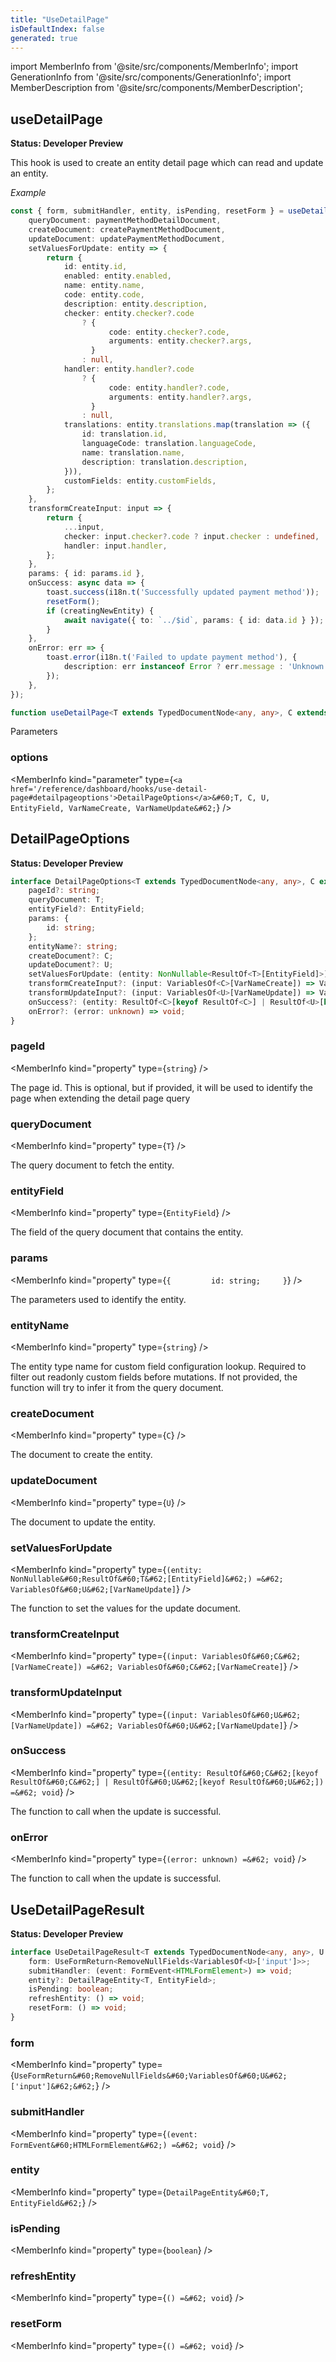 ```yaml
---
title: "UseDetailPage"
isDefaultIndex: false
generated: true
---
```

<!-- This file was generated from the Vendure source. Do not modify. Instead, re-run the "docs:build" script -->
import MemberInfo from '@site/src/components/MemberInfo';
import GenerationInfo from '@site/src/components/GenerationInfo';
import MemberDescription from '@site/src/components/MemberDescription';


## useDetailPage

<GenerationInfo sourceFile="packages/dashboard/src/lib/framework/page/use-detail-page.ts" sourceLine="239" packageName="@vendure/dashboard" since="3.3.0" />

**Status: Developer Preview**

This hook is used to create an entity detail page which can read
and update an entity.

*Example*

```ts
const { form, submitHandler, entity, isPending, resetForm } = useDetailPage({
    queryDocument: paymentMethodDetailDocument,
    createDocument: createPaymentMethodDocument,
    updateDocument: updatePaymentMethodDocument,
    setValuesForUpdate: entity => {
        return {
            id: entity.id,
            enabled: entity.enabled,
            name: entity.name,
            code: entity.code,
            description: entity.description,
            checker: entity.checker?.code
                ? {
                      code: entity.checker?.code,
                      arguments: entity.checker?.args,
                  }
                : null,
            handler: entity.handler?.code
                ? {
                      code: entity.handler?.code,
                      arguments: entity.handler?.args,
                  }
                : null,
            translations: entity.translations.map(translation => ({
                id: translation.id,
                languageCode: translation.languageCode,
                name: translation.name,
                description: translation.description,
            })),
            customFields: entity.customFields,
        };
    },
    transformCreateInput: input => {
        return {
            ...input,
            checker: input.checker?.code ? input.checker : undefined,
            handler: input.handler,
        };
    },
    params: { id: params.id },
    onSuccess: async data => {
        toast.success(i18n.t('Successfully updated payment method'));
        resetForm();
        if (creatingNewEntity) {
            await navigate({ to: `../$id`, params: { id: data.id } });
        }
    },
    onError: err => {
        toast.error(i18n.t('Failed to update payment method'), {
            description: err instanceof Error ? err.message : 'Unknown error',
        });
    },
});
```

```ts title="Signature"
function useDetailPage<T extends TypedDocumentNode<any, any>, C extends TypedDocumentNode<any, any>, U extends TypedDocumentNode<any, any>, EntityField extends keyof ResultOf<T> = keyof ResultOf<T>, VarNameUpdate extends keyof VariablesOf<U> = 'input', VarNameCreate extends keyof VariablesOf<C> = 'input'>(options: DetailPageOptions<T, C, U, EntityField, VarNameCreate, VarNameUpdate>): UseDetailPageResult<T, U, EntityField>
```
Parameters

### options

<MemberInfo kind="parameter" type={`<a href='/reference/dashboard/hooks/use-detail-page#detailpageoptions'>DetailPageOptions</a>&#60;T, C, U, EntityField, VarNameCreate, VarNameUpdate&#62;`} />



## DetailPageOptions

<GenerationInfo sourceFile="packages/dashboard/src/lib/framework/page/use-detail-page.ts" sourceLine="46" packageName="@vendure/dashboard" since="3.3.0" />

**Status: Developer Preview**

```ts title="Signature"
interface DetailPageOptions<T extends TypedDocumentNode<any, any>, C extends TypedDocumentNode<any, any>, U extends TypedDocumentNode<any, any>, EntityField extends keyof ResultOf<T> = DetailEntityPath<T>, VarNameCreate extends keyof VariablesOf<C> = 'input', VarNameUpdate extends keyof VariablesOf<U> = 'input'> {
    pageId?: string;
    queryDocument: T;
    entityField?: EntityField;
    params: {
        id: string;
    };
    entityName?: string;
    createDocument?: C;
    updateDocument?: U;
    setValuesForUpdate: (entity: NonNullable<ResultOf<T>[EntityField]>) => VariablesOf<U>[VarNameUpdate];
    transformCreateInput?: (input: VariablesOf<C>[VarNameCreate]) => VariablesOf<C>[VarNameCreate];
    transformUpdateInput?: (input: VariablesOf<U>[VarNameUpdate]) => VariablesOf<U>[VarNameUpdate];
    onSuccess?: (entity: ResultOf<C>[keyof ResultOf<C>] | ResultOf<U>[keyof ResultOf<U>]) => void;
    onError?: (error: unknown) => void;
}
```

<div className="members-wrapper">

### pageId

<MemberInfo kind="property" type={`string`}   />

The page id. This is optional, but if provided, it will be used to
identify the page when extending the detail page query
### queryDocument

<MemberInfo kind="property" type={`T`}   />

The query document to fetch the entity.
### entityField

<MemberInfo kind="property" type={`EntityField`}   />

The field of the query document that contains the entity.
### params

<MemberInfo kind="property" type={`{         id: string;     }`}   />

The parameters used to identify the entity.
### entityName

<MemberInfo kind="property" type={`string`}   />

The entity type name for custom field configuration lookup.
Required to filter out readonly custom fields before mutations.
If not provided, the function will try to infer it from the query document.
### createDocument

<MemberInfo kind="property" type={`C`}   />

The document to create the entity.
### updateDocument

<MemberInfo kind="property" type={`U`}   />

The document to update the entity.
### setValuesForUpdate

<MemberInfo kind="property" type={`(entity: NonNullable&#60;ResultOf&#60;T&#62;[EntityField]&#62;) =&#62; VariablesOf&#60;U&#62;[VarNameUpdate]`}   />

The function to set the values for the update document.
### transformCreateInput

<MemberInfo kind="property" type={`(input: VariablesOf&#60;C&#62;[VarNameCreate]) =&#62; VariablesOf&#60;C&#62;[VarNameCreate]`}   />


### transformUpdateInput

<MemberInfo kind="property" type={`(input: VariablesOf&#60;U&#62;[VarNameUpdate]) =&#62; VariablesOf&#60;U&#62;[VarNameUpdate]`}   />


### onSuccess

<MemberInfo kind="property" type={`(entity: ResultOf&#60;C&#62;[keyof ResultOf&#60;C&#62;] | ResultOf&#60;U&#62;[keyof ResultOf&#60;U&#62;]) =&#62; void`}   />

The function to call when the update is successful.
### onError

<MemberInfo kind="property" type={`(error: unknown) =&#62; void`}   />

The function to call when the update is successful.


</div>


## UseDetailPageResult

<GenerationInfo sourceFile="packages/dashboard/src/lib/framework/page/use-detail-page.ts" sourceLine="157" packageName="@vendure/dashboard" since="3.3.0" />

**Status: Developer Preview**

```ts title="Signature"
interface UseDetailPageResult<T extends TypedDocumentNode<any, any>, U extends TypedDocumentNode<any, any>, EntityField extends keyof ResultOf<T>> {
    form: UseFormReturn<RemoveNullFields<VariablesOf<U>['input']>>;
    submitHandler: (event: FormEvent<HTMLFormElement>) => void;
    entity?: DetailPageEntity<T, EntityField>;
    isPending: boolean;
    refreshEntity: () => void;
    resetForm: () => void;
}
```

<div className="members-wrapper">

### form

<MemberInfo kind="property" type={`UseFormReturn&#60;RemoveNullFields&#60;VariablesOf&#60;U&#62;['input']&#62;&#62;`}   />


### submitHandler

<MemberInfo kind="property" type={`(event: FormEvent&#60;HTMLFormElement&#62;) =&#62; void`}   />


### entity

<MemberInfo kind="property" type={`DetailPageEntity&#60;T, EntityField&#62;`}   />


### isPending

<MemberInfo kind="property" type={`boolean`}   />


### refreshEntity

<MemberInfo kind="property" type={`() =&#62; void`}   />


### resetForm

<MemberInfo kind="property" type={`() =&#62; void`}   />




</div>

